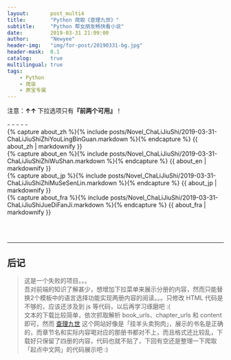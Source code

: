 ```yaml
---
layout:       post_multi4
title:        "Python 爬取《查理九世》"
subtitle:     "Python 帮女朋友畅快看小说"
date:         2019-03-31 21:09:00
author:       "Newyee"
header-img:   "img/for-post/20190331-bg.jpg"
header-mask:  0.1
catalog:      true
multilingual: true
tags:
    - Python
    - 爬虫
    - 原宝专属
---
```


<p>注意：<strong>&uarr;&uarr; </strong>下拉选项只有<strong>『前两个可用』</strong>！</p>
- - - - -


<!-- Book No.0 -->
<div class="zh post-container">
    {% capture about_zh %}{% include posts/Novel_ChaLiJiuShi/2019-03-31-ChaLiJiuShiZhiYouLingBinGuan.markdown %}{% endcapture %}
    {{ about_zh | markdownify }}
</div>

<!-- Book No.1 -->
<div class="en post-container">
    {% capture about_en %}{% include posts/Novel_ChaLiJiuShi/2019-03-31-ChaLiJiuShiZhiWuShan.markdown %}{% endcapture %}
    {{ about_en | markdownify }}
</div>

<!-- Book No.2 -->
<div class="jp post-container">
    {% capture about_jp %}{% include posts/Novel_ChaLiJiuShi/2019-03-31-ChaLiJiuShiZhiMuSeSenLin.markdown %}{% endcapture %}
    {{ about_jp | markdownify }}
</div>

<!-- Book No.3 -->
<div class="fra post-container">
    {% capture about_fra %}{% include posts/Novel_ChaLiJiuShi/2019-03-31-ChaLiJiuShiJueDiFanJi.markdown %}{% endcapture %}
    {{ about_fra | markdownify }}
</div>

<br><br>
- - - - -
## 后记
> 这是一个失败的项目。。。<br>
> 吾对前端的知识了解甚少，想增加下拉菜单来展示分册的内容，然而只能替换2个模板中的语言选择功能实现两册内容的阅读。。。只修改 HTML 代码是不够的，应该还涉及到 js 等代码，以后再学习琢磨吧 :(<br>
> 文本的下载比较简单，依次抓取解析 book_urls、chapter_urls 和 content 即可，然而 [查理九世](http://www.chalijiushi.cn) 这个网站好像是「挂羊头卖狗肉」，展示的书名是正确的，而章节名和实际内容喝对应的那册书都对不上，而且格式还比较乱，下载好只保留了四册的内容，代码也就不贴了，下回有空还是整理一下爬取「起点中文网」的代码展示吧 :)<br>
